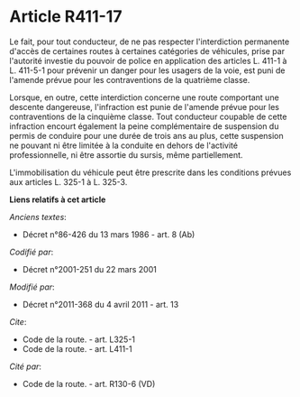 # Article R411-17

Le fait, pour tout conducteur, de ne pas respecter l'interdiction permanente d'accès de certaines routes à certaines
catégories de véhicules, prise par l'autorité investie du pouvoir de police en application des articles L. 411-1 à L. 411-5-1
pour prévenir un danger pour les usagers de la voie, est puni de l'amende prévue pour les contraventions de la quatrième
classe. 

Lorsque, en outre, cette interdiction concerne une route comportant une descente dangereuse, l'infraction est punie de
l'amende prévue pour les contraventions de la cinquième classe. Tout conducteur coupable de cette infraction encourt
également la peine complémentaire de suspension du permis de conduire pour une durée de trois ans au plus, cette suspension
ne pouvant ni être limitée à la conduite en dehors de l'activité professionnelle, ni être assortie du sursis, même
partiellement.

L'immobilisation du véhicule peut être prescrite dans les conditions prévues aux articles L. 325-1 à L. 325-3.

**Liens relatifs à cet article**

_Anciens textes_:

  - Décret n°86-426 du 13 mars 1986 - art. 8 (Ab)

_Codifié par_:

  - Décret n°2001-251 du 22 mars 2001

_Modifié par_:

  - Décret n°2011-368 du 4 avril 2011 - art. 13

_Cite_:

  - Code de la route. - art. L325-1
  - Code de la route. - art. L411-1

_Cité par_:

  - Code de la route. - art. R130-6 (VD)
